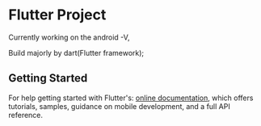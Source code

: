 # Flutter Project

Currently working on the android -V,

Build majorly by dart(Flutter framework);

## Getting Started

For help getting started with Flutter's:
[online documentation](https://flutter.dev/docs), which offers tutorials,
samples, guidance on mobile development, and a full API reference.



